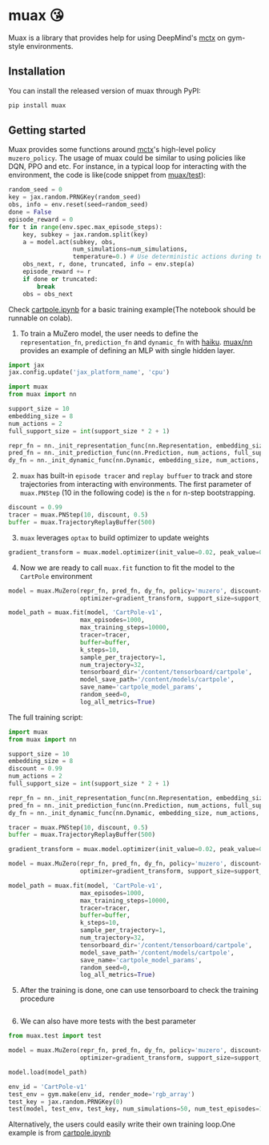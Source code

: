 # muax 😘
Muax is a library that provides help for using DeepMind's [mctx](https://github.com/deepmind/mctx) on gym-style environments. 

## Installation
You can install the released version of muax through PyPI:

```sh
pip install muax
```

## Getting started
Muax provides some functions around [mctx](https://github.com/deepmind/mctx)'s high-level policy `muzero_policy`. The usage of muax could be similar to using policies like DQN, PPO and etc. For instance, in a typical loop for interacting with the environment, the code is like(code snippet from [muax/test](https://github.com/bwfbowen/muax/blob/main/muax/test.py)):

```python
random_seed = 0
key = jax.random.PRNGKey(random_seed)
obs, info = env.reset(seed=random_seed)
done = False
episode_reward = 0
for t in range(env.spec.max_episode_steps):
    key, subkey = jax.random.split(key)
    a = model.act(subkey, obs, 
                  num_simulations=num_simulations,
                  temperature=0.) # Use deterministic actions during testing
    obs_next, r, done, truncated, info = env.step(a)
    episode_reward += r
    if done or truncated:
        break 
    obs = obs_next
```

Check [cartpole.ipynb](https://github.com/bwfbowen/muax/blob/main/examples/cartpole.ipynb) for a basic training example(The notebook should be runnable on colab). 

1. To train a MuZero model, the user needs to define the `representation_fn`, `prediction_fn` and `dynamic_fn` with [haiku](https://github.com/deepmind/dm-haiku). [muax/nn](https://github.com/bwfbowen/muax/blob/main/muax/nn.py) provides an example of defining an MLP with single hidden layer. 

```python
import jax 
jax.config.update('jax_platform_name', 'cpu')

import muax
from muax import nn 

support_size = 10 
embedding_size = 8
num_actions = 2
full_support_size = int(support_size * 2 + 1)

repr_fn = nn._init_representation_func(nn.Representation, embedding_size)
pred_fn = nn._init_prediction_func(nn.Prediction, num_actions, full_support_size)
dy_fn = nn._init_dynamic_func(nn.Dynamic, embedding_size, num_actions, full_support_size)
```

2. `muax` has  built-in `episode tracer` and `replay buffuer` to track and store trajectories from interacting with environments. The first parameter of `muax.PNStep` (10 in the following code) is the `n` for n-step bootstrapping.
```python
discount = 0.99
tracer = muax.PNStep(10, discount, 0.5)
buffer = muax.TrajectoryReplayBuffer(500)
```

3. `muax` leverages `optax` to build optimizer to update weights
```python
gradient_transform = muax.model.optimizer(init_value=0.02, peak_value=0.02, end_value=0.002, warmup_steps=5000, transition_steps=5000)
```

4. Now we are ready to call `muax.fit` function to fit the model to the `CartPole` environment
```python
model = muax.MuZero(repr_fn, pred_fn, dy_fn, policy='muzero', discount=discount,
                    optimizer=gradient_transform, support_size=support_size)

model_path = muax.fit(model, 'CartPole-v1', 
                    max_episodes=1000,
                    max_training_steps=10000,
                    tracer=tracer,
                    buffer=buffer,
                    k_steps=10,
                    sample_per_trajectory=1,
                    num_trajectory=32,
                    tensorboard_dir='/content/tensorboard/cartpole',
                    model_save_path='/content/models/cartpole',
                    save_name='cartpole_model_params',
                    random_seed=0,
                    log_all_metrics=True)

```

The full training script:
```python
import muax
from muax import nn 

support_size = 10 
embedding_size = 8
discount = 0.99
num_actions = 2
full_support_size = int(support_size * 2 + 1)

repr_fn = nn._init_representation_func(nn.Representation, embedding_size)
pred_fn = nn._init_prediction_func(nn.Prediction, num_actions, full_support_size)
dy_fn = nn._init_dynamic_func(nn.Dynamic, embedding_size, num_actions, full_support_size)

tracer = muax.PNStep(10, discount, 0.5)
buffer = muax.TrajectoryReplayBuffer(500)

gradient_transform = muax.model.optimizer(init_value=0.02, peak_value=0.02, end_value=0.002, warmup_steps=5000, transition_steps=5000)

model = muax.MuZero(repr_fn, pred_fn, dy_fn, policy='muzero', discount=discount,
                    optimizer=gradient_transform, support_size=support_size)

model_path = muax.fit(model, 'CartPole-v1', 
                    max_episodes=1000,
                    max_training_steps=10000,
                    tracer=tracer,
                    buffer=buffer,
                    k_steps=10,
                    sample_per_trajectory=1,
                    num_trajectory=32,
                    tensorboard_dir='/content/tensorboard/cartpole',
                    model_save_path='/content/models/cartpole',
                    save_name='cartpole_model_params',
                    random_seed=0,
                    log_all_metrics=True)
```

5. After the training is done, one can use tensorboard to check the training procedure
```python
```

6. We can also have more tests with the best parameter 
```python
from muax.test import test

model = muax.MuZero(repr_fn, pred_fn, dy_fn, policy='muzero', discount=discount,
                    optimizer=gradient_transform, support_size=support_size)

model.load(model_path)

env_id = 'CartPole-v1'
test_env = gym.make(env_id, render_mode='rgb_array')
test_key = jax.random.PRNGKey(0)
test(model, test_env, test_key, num_simulations=50, num_test_episodes=100, random_seed=None)
```

Alternatively, the users could easily write their own training loop.One example is from [cartpole.ipynb](https://github.com/bwfbowen/muax/blob/main/examples/cartpole.ipynb)
